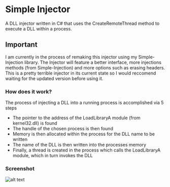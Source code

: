 # Simple Injector
A DLL injector written in C# that uses the CreateRemoteThread method to execute a DLL within a process.

## Important

I am currently in the process of remaking this injector using my Simple-Injection library. The Injector will feature a better interface, more injections methods (from Simple-Injection) and more options such as erasing headers. This is a pretty terrible injector in its current state so I would reccomend waiting for the updated version before using it.

### How does it work?
The process of injecting a DLL into a running process is accomplished via 5 steps

* The pointer to the address of the LoadLibraryA module (from kernel32.dll) is found
* The handle of the chosen process is then found
* Memory is then allocated within the process for the DLL name to be written
* The name of the DLL is then written into the processes memory
* Finally, a thread is created in the process which calls the LoadLibraryA module, which in turn invokes the DLL

### Screenshot
![alt text](https://i.imgur.com/7pPS763.png)
